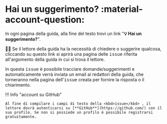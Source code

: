 # Hai un suggerimento? :material-account-question:

In ogni pagina della guida, alla fine del testo trovi un link "**💡 Hai un suggerimento?**".

🙋🏻 Se il lettore della guida ha la necessità di chiedere o suggerire qualcosa, cliccando su questo link si aprirà una pagina delle <kbd>issue</kbd> riferita all'argomento della guida in cui si trova il lettore.

In questa <kbd>issue</kbd> è possibile tracciare domande/suggerimenti e automaticamente verrà inviata un email ai redattori della guida, che torneranno nella pagina dell'<kbd>issue</kbd> creata per fornire la risposta o il chiarimento.

!!! Info "account su GitHub"

    Al fine di compilare i campi di testo della <kbd>issue</kbd> , il lettore dovrà autenticarsi su [**GitHub**](https://github.com/) con il suo profilo. Se non si possiede un profilo è possibile registrarsi gratuitamente.
